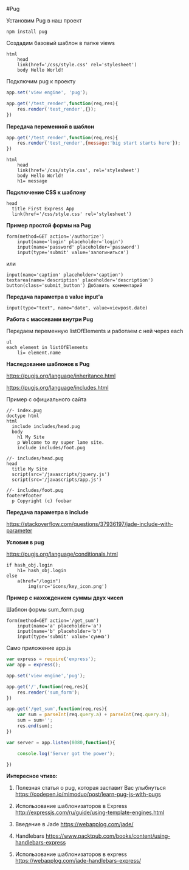 #Pug

Установим Pug в наш проект

```
npm install pug
```

Создадим базовый шаблон в папке views

```jade
html
    head
	link(href='/css/style.css' rel='stylesheet')
    body Hello World!
```

Подключим pug к проекту

```js
app.set('view engine', 'pug');

app.get('/test_render',function(req,res){
	res.render('test_render',{});
})
```

**Передача переменной в шаблон**

```js
app.get('/test_render',function(req,res){
	res.render('test_render',{message:'big start starts here'});
})
```

```jade
html
    head
	link(href='/css/style.css', rel='stylesheet')
    body Hello World!
	h1= message
```

**Подключение CSS к шаблону**

```jade
head
  title First Express App
  link(href='/css/style.css' rel='stylesheet')
```

**Пример простой формы на Pug**

```jade
form(method=GET action='/authorize')
	input(name='login' placeholder='login')
	input(name='password' placeholder='password')
	input(type='submit' value='залогиниться')
```

или

```jade
input(name='caption' placeholder='caption')
textarea(name='description' placeholder='description')
button(class='submit_button') Добавить комментарий
```

**Передача параметра в value input'a**

```jade
input(type="text", name="date", value=viewpost.date)
```


**Работа с массивами внутри Pug**

Передаем переменную listOfElements и работаем с ней через each

```jade
ul
each element in listOfElements
    li= element.name
```


**Наследование шаблонов в Pug**

https://pugjs.org/language/inheritance.html

https://pugjs.org/language/includes.html

Пример с официального сайта

```jade
//- index.pug
doctype html
html
  include includes/head.pug
  body
    h1 My Site
    p Welcome to my super lame site.
    include includes/foot.pug
```

```jade
//- includes/head.pug
head
  title My Site
  script(src='/javascripts/jquery.js')
  script(src='/javascripts/app.js')
```

```jade
//- includes/foot.pug
footer#footer
  p Copyright (c) foobar
```

**Передача параметра в include**

https://stackoverflow.com/questions/37936197/jade-include-with-parameter

**Условия в pug**

https://pugjs.org/language/conditionals.html

```jade
if hash_obj.login
    h1= hash_obj.login
else
    a(href="/login")
        img(src='icons/key_icon.png')

```

**Пример с нахождением суммы двух чисел**

Шаблон формы sum_form.pug

```jade
form(method=GET action='/get_sum')
    input(name='a' placeholder='a')
    input(name='b' placeholder='b')
    input(type='submit' value='сумма')
```


Само приложение app.js

```js
var express = require('express');
var app = express();

app.set('view engine','pug');

app.get('/',function(req,res){
	res.render('sum_form');
})

app.get('/get_sum',function(req,res){
	var sum = parseInt(req.query.a) + parseInt(req.query.b);
	sum = sum+'';
	res.end(sum);
})

var server = app.listen(8080,function(){

	console.log('Server got the power');

})
```



**Интересное чтиво:**

1. Полезная статья о pug, которая заставит Вас улыбнуться
https://codepen.io/mimoduo/post/learn-pug-js-with-pugs

2. Использование шаблонизаторов в Express
http://expressjs.com/ru/guide/using-template-engines.html

3. Введение в Jade
https://webapplog.com/jade/

4. Handlebars
https://www.packtpub.com/books/content/using-handlebars-express

5. Использование шаблонизаторов в express
https://webapplog.com/jade-handlebars-express/